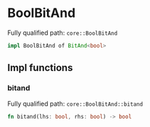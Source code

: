 # BoolBitAnd

Fully qualified path: `core::BoolBitAnd`

```rust
impl BoolBitAnd of BitAnd<bool>
```

## Impl functions

### bitand

Fully qualified path: `core::BoolBitAnd::bitand`

```rust
fn bitand(lhs: bool, rhs: bool) -> bool
```


